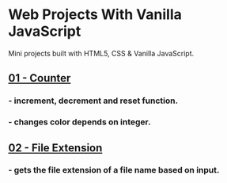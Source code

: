 # Web Projects With Vanilla JavaScript

Mini projects built with HTML5, CSS &amp; Vanilla JavaScript.

## **[01 - Counter](https://github.com/monciego/vanillawebprojects/tree/main/01-counter)**

### - **increment, decrement and reset function.**

### - **changes color depends on integer.**

## **[02 - File Extension](https://github.com/monciego/vanillawebprojects/tree/main/02-file-extension)**

### - **gets the file extension of a file name based on input.**
